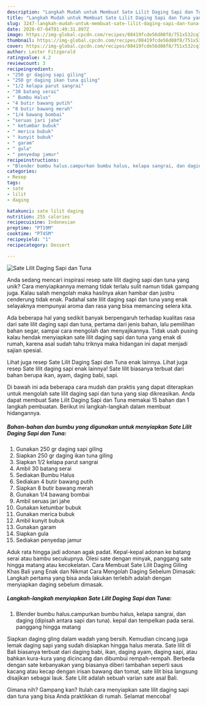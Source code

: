 ```yaml
---
description: "Langkah Mudah untuk Membuat Sate Lilit Daging Sapi dan Tuna yang Sempurna"
title: "Langkah Mudah untuk Membuat Sate Lilit Daging Sapi dan Tuna yang Sempurna"
slug: 3247-langkah-mudah-untuk-membuat-sate-lilit-daging-sapi-dan-tuna-yang-sempurna
date: 2020-07-04T01:49:31.897Z
image: https://img-global.cpcdn.com/recipes/08419fcde56d08f8/751x532cq70/sate-lilit-daging-sapi-dan-tuna-foto-resep-utama.jpg
thumbnail: https://img-global.cpcdn.com/recipes/08419fcde56d08f8/751x532cq70/sate-lilit-daging-sapi-dan-tuna-foto-resep-utama.jpg
cover: https://img-global.cpcdn.com/recipes/08419fcde56d08f8/751x532cq70/sate-lilit-daging-sapi-dan-tuna-foto-resep-utama.jpg
author: Lester Fitzgerald
ratingvalue: 4.2
reviewcount: 3
recipeingredient:
- "250 gr daging sapi giling"
- "250 gr daging ikan tuna giling"
- "1/2 kelapa parut sangrai"
- "30 batang serai"
- " Bumbu Halus"
- "4 butir bawang putih"
- "8 butir bawang merah"
- "1/4 bawang bombai"
- "seruas jari jahe"
- " ketumbar bubuk"
- " merica bubuk"
- " kunyit bubuk"
- " garam"
- " gula"
- " penyedap jamur"
recipeinstructions:
- "Blender bumbu halus.campurkan bumbu halus, kelapa sangrai, dan daging (dipisah antara sapi dan tuna). kepal dan tempelkan pada serai. panggang hingga matang"
categories:
- Resep
tags:
- sate
- lilit
- daging

katakunci: sate lilit daging 
nutrition: 255 calories
recipecuisine: Indonesian
preptime: "PT19M"
cooktime: "PT45M"
recipeyield: "1"
recipecategory: Dessert

---
```



![Sate Lilit Daging Sapi dan Tuna](https://img-global.cpcdn.com/recipes/08419fcde56d08f8/751x532cq70/sate-lilit-daging-sapi-dan-tuna-foto-resep-utama.jpg)

Anda sedang mencari inspirasi resep sate lilit daging sapi dan tuna yang unik? Cara menyiapkannya memang tidak terlalu sulit namun tidak gampang juga. Kalau salah mengolah maka hasilnya akan hambar dan justru cenderung tidak enak. Padahal sate lilit daging sapi dan tuna yang enak selayaknya mempunyai aroma dan rasa yang bisa memancing selera kita.

Ada beberapa hal yang sedikit banyak berpengaruh terhadap kualitas rasa dari sate lilit daging sapi dan tuna, pertama dari jenis bahan, lalu pemilihan bahan segar, sampai cara mengolah dan menyajikannya. Tidak usah pusing kalau hendak menyiapkan sate lilit daging sapi dan tuna yang enak di rumah, karena asal sudah tahu triknya maka hidangan ini dapat menjadi sajian spesial.

Lihat juga resep Sate Lilit Daging Sapi dan Tuna enak lainnya. Lihat juga resep Sate lilit daging sapi enak lainnya! Sate lilit biasanya terbuat dari bahan berupa ikan, ayam, daging babi, sapi.


Di bawah ini ada beberapa cara mudah dan praktis yang dapat diterapkan untuk mengolah sate lilit daging sapi dan tuna yang siap dikreasikan. Anda dapat membuat Sate Lilit Daging Sapi dan Tuna memakai 15 bahan dan 1 langkah pembuatan. Berikut ini langkah-langkah dalam membuat hidangannya.

<!--inarticleads1-->

##### Bahan-bahan dan bumbu yang digunakan untuk menyiapkan Sate Lilit Daging Sapi dan Tuna:

1. Gunakan 250 gr daging sapi giling
1. Siapkan 250 gr daging ikan tuna giling
1. Siapkan 1/2 kelapa parut sangrai
1. Ambil 30 batang serai
1. Sediakan  Bumbu Halus
1. Sediakan 4 butir bawang putih
1. Siapkan 8 butir bawang merah
1. Gunakan 1/4 bawang bombai
1. Ambil seruas jari jahe
1. Gunakan  ketumbar bubuk
1. Gunakan  merica bubuk
1. Ambil  kunyit bubuk
1. Gunakan  garam
1. Siapkan  gula
1. Sediakan  penyedap jamur


Aduk rata hingga jadi adonan agak padat. Kepal-kepal adonan ke batang serai atau bambu secukupnya. Olesi sate dengan minyak, panggang sate hingga matang atau kecokelatan. Cara Membuat Sate Lilit Daging Giling Khas Bali yang Enak dan Nikmat Cara Mengolah Daging Sebelum Dimasak: Langkah pertama yang bisa anda lakukan terlebih adalah dengan menyiapkan daging sebelum dimasak. 

<!--inarticleads2-->

##### Langkah-langkah menyiapkan Sate Lilit Daging Sapi dan Tuna:

1. Blender bumbu halus.campurkan bumbu halus, kelapa sangrai, dan daging (dipisah antara sapi dan tuna). kepal dan tempelkan pada serai. panggang hingga matang


Siapkan daging gling dalam wadah yang bersih. Kemudian cincang juga lemak daging sapi yang sudah disiapkan hingga halus merata. Sate lilit di Bali biasanya terbuat dari daging babi, ikan, daging ayam, daging sapi, atau bahkan kura-kura yang dicincang dan dibumbui rempah-rempah. Berbeda dengan sate kebanyakan yang biasanya diberi tambahan seperti saus kacang atau kecap dengan irisan bawang dan tomat, sate lilit bisa langsung disajikan sebagai lauk. Sate Lilit adalah sebuah varian sate asal Bali. 

Gimana nih? Gampang kan? Itulah cara menyiapkan sate lilit daging sapi dan tuna yang bisa Anda praktikkan di rumah. Selamat mencoba!
